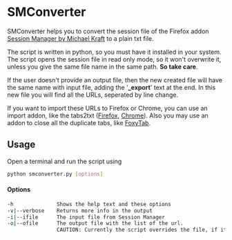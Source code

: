 # SMConverter
SMConverter helps you to convert the session file of the Firefox addon [Session Manager by Michael Kraft](https://addons.mozilla.org/en-US/firefox/addon/session-manager/ "Session Manager") to a plain txt file.

The script is written in python, so you must have it installed in your system. The script opens the session file in read only mode, so it won't overwrite it, unless you give the same file name in the same path. **So take care**.

If the user doesn't provide an output file, then the new created file will have the same name with input file, adding the '**_export**' text at the end. In this new file you will find all the URLs, seperated by line change.

If you want to import these URLs to Firefox or Chrome, you can use an import addon, like the tabs2txt ([Firefox](https://addons.mozilla.org/en-US/firefox/addon/tabs2txt/ "tabs2txt for Firefox"), [Chrome](https://chrome.google.com/webstore/detail/tabs2txt/jaobckfgmoejmffgmlllfohadijkicgf "tabs2txt for Chrome")). Also you may use an addon to close all the duplicate tabs, like [FoxyTab](https://addons.mozilla.org/en-US/firefox/addon/foxytab/). 

## Usage
Open a terminal and run the script using 
```bash
python smconverter.py [options]
```

#### Options
```bash
-h              Shows the help text and these options
-v|--verbose    Returns more info in the output
-i|--ifile      The input file from Session Manager
-o|--ofile      The output file with the list of the url.
                CAUTION: Currently the script overrides the file, if it exists
```
